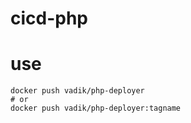 # cicd-php

# use
```shell
docker push vadik/php-deployer
# or
docker push vadik/php-deployer:tagname
```